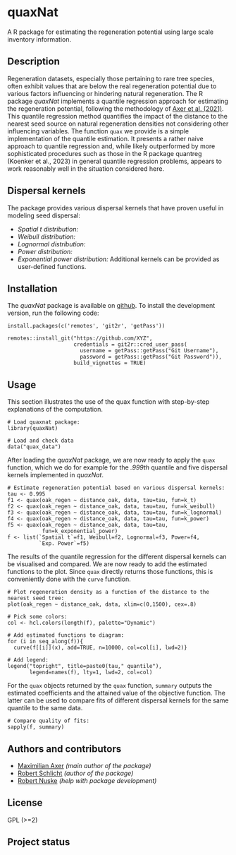 # quaxNat

A R package for estimating the regeneration potential using large scale inventory information.

## Description
Regeneration datasets, especially those pertaining to rare tree species, often exhibit values that are below the real regeneration potential due to various factors influencing or hindering natural regeneration. The R package *quaxNat* implements a quantile regression approach for estimating the regeneration potential, following the methodology of [Axer et al. (2021)](https://doi.org/10.1016/j.foreco.2020.118802). This quantile regression method quantifies the impact of the distance to the nearest seed source on natural regeneration densities not considering other influencing variables.
The function `quax` we provide is a simple implementation of the quantile estimation. It presents a rather naive approach to quantile regression and, while likely outperformed by more sophisticated procedures such as those in the R package quantreg (Koenker et al., 2023) in general quantile regression problems, appears to work reasonably well in the situation considered here. 

## Dispersal kernels
The package provides various dispersal kernels that have proven useful in modeling seed dispersal:
- *Spatial t distribution:*
- *Weibull distribution:*
- *Lognormal distribution:*
- *Power distribution:*
- *Exponential power distribution:*
Additional kernels can be provided as user-defined functions.

## Installation
The *quaxNat* package is available on 
[github](https://github.com/). To install the development version, run the following code:
``` {r installDev, eval = FALSE}
install.packages(c('remotes', 'git2r', 'getPass'))

remotes::install_git("https://github.com/XYZ",
                     credentials = git2r::cred_user_pass(
					   username = getPass::getPass("Git Username"), 
                       password = getPass::getPass("Git Password")), 
                     build_vignettes = TRUE)
```

## Usage
This section illustrates the use of the quax function with step-by-step explanations of the computation.
``` {r installDev, eval = FALSE}
# Load quaxnat package:
library(quaxNat)

# Load and check data
data("quax_data")

```
After loading the *quaxNat* package, we are now ready to apply the `quax` function, which we do for example for the *.999th* quantile and five dispersal kernels implemented in *quaxNat*.

```
# Estimate regeneration potential based on various dispersal kernels:
tau <- 0.995
f1 <- quax(oak_regen ~ distance_oak, data, tau=tau, fun=k_t)
f2 <- quax(oak_regen ~ distance_oak, data, tau=tau, fun=k_weibull)
f3 <- quax(oak_regen ~ distance_oak, data, tau=tau, fun=k_lognormal)
f4 <- quax(oak_regen ~ distance_oak, data, tau=tau, fun=k_power)
f5 <- quax(oak_regen ~ distance_oak, data, tau=tau,
           fun=k_exponential_power)
f <- list(`Spatial t`=f1, Weibull=f2, Lognormal=f3, Power=f4,
          `Exp. Power`=f5)

```
The results of the quantile regression for the different dispersal kernels can be visualised and compared. We are now ready to add the estimated functions to the plot. Since `quax` directly returns those functions, this is conveniently done with the `curve` function.

```
# Plot regeneration density as a function of the distance to the nearest seed tree:
plot(oak_regen ~ distance_oak, data, xlim=c(0,1500), cex=.8)

# Pick some colors:
col <- hcl.colors(length(f), palette="Dynamic")

# Add estimated functions to diagram:
for (i in seq_along(f)){
  curve(f[[i]](x), add=TRUE, n=10000, col=col[i], lwd=2)}

# Add legend:
legend("topright", title=paste0(tau," quantile"),
       legend=names(f), lty=1, lwd=2, col=col)

```
For the `quax` objects returned by the `quax` function, `summary` outputs the estimated coefficients and the attained value of the objective function. The latter can be used to compare fits of different dispersal kernels for the same quantile to the same data.

```
# Compare quality of fits:
sapply(f, summary)

```




## Authors and contributors
* [Maximilian Axer](mailto:maximilian.axer@nw.fva.de) _(main author of the package)_
* [Robert Schlicht](mailto:robert.schlicht@tu-dresden.de) _(author of the package)_
* [Robert Nuske](mailto:robert.nuske@nw.fva.de) _(help with package development)_


## License
GPL (>=2)

## Project status

